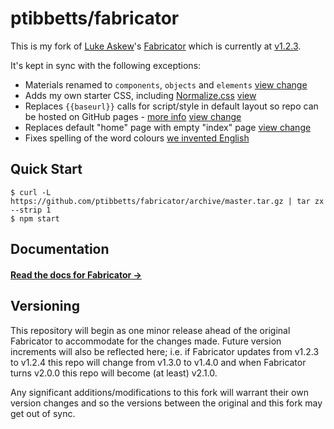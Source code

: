 # ptibbetts/fabricator

This is my fork of [Luke Askew](https://github.com/LukeAskew)'s [Fabricator](http://fbrctr.github.io)
which is currently at [v1.2.3](https://github.com/fbrctr/fabricator/releases/tag/v1.2.3).

It's kept in sync with the following exceptions:

- Materials renamed to `components`, `objects` and `elements` [view change](https://github.com/ptibbetts/fabricator/commit/4a659cd4d24c3085c396e4ea62c2525c209cdd94)
- Adds my own starter CSS, including [Normalize.css](https://necolas.github.io/normalize.css/) [view](https://github.com/ptibbetts/fabricator/tree/0e292afe0fb2d5f1fc813f2f70ea7947658300e9/src/assets/toolkit/styles)
- Replaces `{{baseurl}}` calls for script/style in default layout so repo can be hosted
on GitHub pages - [more info](https://github.com/ptibbetts/styles.paultibbetts.uk/issues/1) [view change](https://github.com/ptibbetts/fabricator/commit/d8e227eb58a3a9b76c755ee4e1b7b81a9c084dde)
- Replaces default "home" page with empty "index" page [view change](https://github.com/ptibbetts/fabricator/commit/afd3a4a8bd9300823d6bc47e37928400c77468ab)
- Fixes spelling of the word colours [we invented English](https://github.com/ptibbetts/fabricator/commit/988fd04e5048b535f6426b3c309f23e63d5fee68)

## Quick Start

```shell
$ curl -L https://github.com/ptibbetts/fabricator/archive/master.tar.gz | tar zx --strip 1
$ npm start
```

## Documentation

#### [Read the docs for Fabricator →](http://fbrctr.github.io/docs)

## Versioning

This repository will begin as one minor release ahead of the original Fabricator to
accommodate for the changes made. Future version increments will also be reflected
here; i.e. if Fabricator updates from v1.2.3 to v1.2.4 this repo will change from v1.3.0 to
v1.4.0 and when Fabricator turns v2.0.0 this repo will become (at least) v2.1.0.

Any significant additions/modifications to this fork will warrant their own version
changes and so the versions between the original and this fork may get out of sync.
